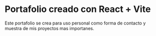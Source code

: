 # Portafolio creado con React + Vite

Este portafolio se crea para uso personal como forma de contacto y muestra de mis proyectos mas importanes.